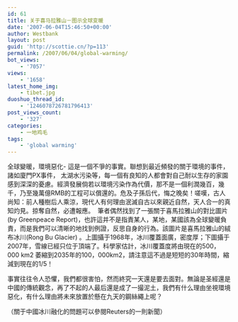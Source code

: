 ```yaml
---
id: 61
title: 关于喜马拉雅山－图示全球变暖
date: '2007-06-04T15:46:50+00:00'
author: Westbank
layout: post
guid: 'http://scottie.cn/?p=113'
permalink: /2007/06/04/global-warming/
bot_views:
    - '7057'
views:
    - '1658'
latest_home_img:
    - tibet.jpg
duoshuo_thread_id:
    - '1246078726781796413'
post_views_count:
    - '327'
categories:
    - 一地鸡毛
tags:
    - 'global warming'
---
```


全球變暖，環境惡化- 這是一個不爭的事實。聯想到最近頻發的關于環境的事件，諸如廈門PX事件， 太湖水污染等，每一個有良知的人都會對自己耐以生存的家園感到深深的憂慮。經濟發展倘若以環境污染作為代價，那不是一個利潤幾百，幾千，乃至幾萬億RMB的工程可以償還的。危及子孫后代，悔之晚矣！嗟嘆，古人尚知：前人種樹后人乘涼，現代人有何理由泯滅自古以來親近自然，天人合一的真知灼見。掠奪自然，必遭報應。
 筆者偶然找到了一張關于喜馬拉雅山的對比圖片(by Greenpeace Report)，也許這并不是指責某人，某地，某國該為全球變暖負責，而是我們可以清晰的地找到例證，反思自身的行為。該圖片是喜馬拉雅山的絨布冰川(Rong Bu Glacier) 。上圖攝于1968年，冰川覆蓋面廣，密度厚；下圖攝于2007年，雪線已經只位于頂端了。科學家估計，冰川覆蓋度將由現在的500，000 km2 萎縮到2035年的100，000km2，請注意這不過是短短的30年時間，縮減到現在的1/5！

事實往往令人恐懼，我們都很害怕，然而終究一天還是要去面對。無論是圣經還是中國的傳統觀念，再了不起的人最后還是成了一撮泥土，我們有什么理由坐視環境惡化，有什么理由將未來放置於懸在九天的鋼絲繩上呢？

（關于中國冰川融化的問題可以參閱Reuters的一則新聞）